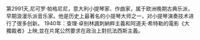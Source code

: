 第2991天,尼可罗·帕格尼尼，意大利小提琴家、作曲家，属于欧洲晚期古典乐派，早期浪漫乐派音乐家。他是历史上最著名的小提琴大师之一，对小提琴演奏技术进行了很多创新。
1940年：查理·卓别林諷刺納粹主義和阿道夫·希特勒的電影《大獨裁者》上映,並在片尾公然要求在政治上對抗法西斯主義。